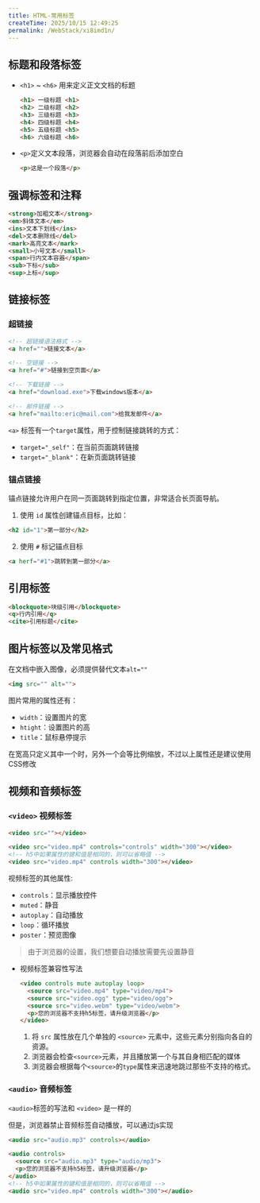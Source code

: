 ```yaml
---
title: HTML-常用标签
createTime: 2025/10/15 12:49:25
permalink: /WebStack/xi8imd1n/
---
```

## 标题和段落标签

- `<h1>` ~ `<h6>` 用来定义正文文档的标题

  ```html
  <h1> 一级标题 <h1>
  <h2> 二级标题 <h2>
  <h3> 三级标题 <h3>
  <h4> 四级标题 <h4>
  <h5> 五级标题 <h5>
  <h6> 六级标题 <h6>
  ```

- `<p>`定义文本段落，浏览器会自动在段落前后添加空白

  ```html
  <p>这是一个段落</p>
  ```

## 强调标签和注释

  ```html
  <strong>加粗文本</strong>
  <em>斜体文本</em>
  <ins>文本下划线</ins>
  <del>文本删除线</del>
  <mark>高亮文本</mark>
  <small>小号文本</small>
  <span>行内文本容器</span>
  <sub>下标</sub>
  <sup>上标</sup>
  ```

## 链接标签

### 超链接

```html
<!-- 超链接语法格式 -->
<a href="">链接文本</a>

<!-- 空链接 -->
<a href="#">链接到空页面</a>

<!-- 下载链接 -->
<a href="download.exe">下载windows版本</a>

<!-- 邮件链接 -->
<a href="mailto:eric@mail.com">给我发邮件</a>

```

`<a>` 标签有一个`target`属性，用于控制链接跳转的方式：

- `target="_self"`：在当前页面跳转链接
- `target="_blank"`：在新页面跳转链接

### 锚点链接

锚点链接允许用户在同一页面跳转到指定位置，非常适合长页面导航。

1. 使用 `id` 属性创建锚点目标，比如：

  ```html
  <h2 id="1">第一部分</h2>
  ```

2. 使用 `#` 标记锚点目标

  ```html
  <a herf="#1">跳转到第一部分</a>
  ```

## 引用标签

```html
<blockquote>块级引用</blockquote>
<q>行内引用</q>
<cite>引用标题</cite>
```

## 图片标签以及常见格式

在文档中嵌入图像，必须提供替代文本`alt=""`

```html
<img src="" alt="">
```

图片常用的属性还有：

- `width`：设置图片的宽
- `htight`：设置图片的高
- `title`：鼠标悬停提示

在宽高只定义其中一个时，另外一个会等比例缩放，不过以上属性还是建议使用CSS修改


## 视频和音频标签

### `<video>` 视频标签

```html
<video src=""></video>

<video src="video.mp4" controls="controls" width="300"></video>
<!-- h5中如果属性的键和值是相同的，则可以省略值 -->
<video src="video.mp4" controls width="300"></video>
```

视频标签的其他属性:

- `controls`：显示播放控件
- `muted`：静音
- `autoplay`：自动播放
- `loop`：循环播放
- `poster`：预览图像

> 由于浏览器的设置，我们想要自动播放需要先设置静音

- 视频标签兼容性写法

  ```html
  <video controls mute autoplay loop>
    <source src="video.mp4" type="video/mp4">
    <source src="video.ogg" type="video/ogg">
    <source src="video.webm" type="video/webm">
    <p>您的浏览器不支持h5标签，请升级浏览器</p>
  </video>
  ```

  1. 将 `src` 属性放在几个单独的 `<source>` 元素中，这些元素分别指向各自的资源。
  2. 浏览器会检查`<source>`元素，并且播放第一个与其自身相匹配的媒体
  3. 浏览器会根据每个`<source>`的`type`属性来迅速地跳过那些不支持的格式。

### `<audio>` 音频标签

`<audio>`标签的写法和 `<video>` 是一样的

但是，浏览器禁止音频标签自动播放，可以通过js实现

```html
<audio src="audio.mp3" controls></audio>

<audio controls>
  <source src="audio.mp3" type="audio/mp3">
  <p>您的浏览器不支持h5标签，请升级浏览器</p>
</audio>
<!-- h5中如果属性的键和值是相同的，则可以省略值 -->
<audio src="video.mp4" controls width="300"></audio>
```